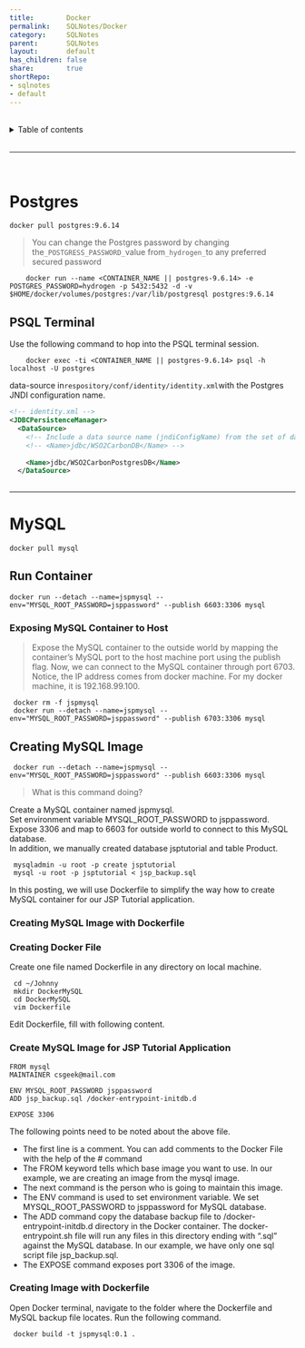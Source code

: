 ```yaml
---
title:        Docker                
permalink:    SQLNotes/Docker                
category:     SQLNotes                
parent:       SQLNotes                
layout:       default                
has_children: false                
share:        true                
shortRepo:                
- sqlnotes                
- default                
---
```

    
<br/>                
    
<details markdown="block">                      
<summary>                      
Table of contents                      
</summary>                      
{: .text-delta }                      
1. TOC                      
{:toc}                      
</details>                      
    
<br/>                      
    
***                      
    
<br/>               
    
# Postgres    
    
```shell          
docker pull postgres:9.6.14          
```          
    
> You can change the Postgres password by changing the`_POSTGRESS_PASSWORD_`value from`_hydrogen_`to any preferred secured password    
    
		docker run --name <CONTAINER_NAME || postgres-9.6.14> -e POSTGRES_PASSWORD=hydrogen -p 5432:5432 -d -v $HOME/docker/volumes/postgres:/var/lib/postgresql postgres:9.6.14          
    
## PSQL Terminal    
    
Use the following command to hop into the PSQL terminal session.    
    
		docker exec -ti <CONTAINER_NAME || postgres-9.6.14> psql -h localhost -U postgres          
    
data-source in`respository/conf/identity/identity.xml`with the Postgres JNDI configuration name.    
    
```xml          
<!-- identity.xml -->            
<JDBCPersistenceManager>            
  <DataSource>            
    <!-- Include a data source name (jndiConfigName) from the set of datasources defined in master-datasources.xml -->            
    <!-- <Name>jdbc/WSO2CarbonDB</Name> -->            
                
    <Name>jdbc/WSO2CarbonPostgresDB</Name>            
  </DataSource>            
            
```          
    
          
---
    
# MySQL    
    
```shell          
docker pull mysql          
```          
    
## Run Container    
    
```shell          
docker run --detach --name=jspmysql --env="MYSQL_ROOT_PASSWORD=jsppassword" --publish 6603:3306 mysql          
```          
    
### Exposing MySQL Container to Host    
    
> Expose the MySQL container to the outside world by mapping the container’s MySQL port to the host machine port using the publish flag. Now, we can connect to the MySQL container through port 6703.          
> Notice, the IP address comes from docker machine. For my docker machine, it is 192.168.99.100.    
    
```shell          
 docker rm -f jspmysql          
 docker run --detach --name=jspmysql --env="MYSQL_ROOT_PASSWORD=jsppassword" --publish 6703:3306 mysql          
```          
    
## Creating MySQL Image    
    
```shell          
 docker run --detach --name=jspmysql --env="MYSQL_ROOT_PASSWORD=jsppassword" --publish 6603:3306 mysql          
```          
    
> What is this command doing?    
    
Create a MySQL container named jspmysql.          
Set environment variable MYSQL_ROOT_PASSWORD to jsppassword.          
Expose 3306 and map to 6603 for outside world to connect to this MySQL database.          
In addition, we manually created database jsptutorial and table Product.    
    
``` mysqladmin -u root -p create jsptutorial```          
``` mysql -u root -p jsptutorial < jsp_backup.sql```    
    
In this posting, we will use Dockerfile to simplify the way how to create MySQL container for our JSP Tutorial application.    
    
### Creating MySQL Image with Dockerfile    
    
### Creating Docker File    
    
Create one file named Dockerfile in any directory on local machine.    
    
``` cd ~/Johnny```          
``` mkdir DockerMySQL```          
``` cd DockerMySQL```          
``` vim Dockerfile```    
    
Edit Dockerfile, fill with following content.    
    
### Create MySQL Image for JSP Tutorial Application    
    
```          
FROM mysql          
MAINTAINER csgeek@mail.com          
          
ENV MYSQL_ROOT_PASSWORD jsppassword          
ADD jsp_backup.sql /docker-entrypoint-initdb.d          
          
EXPOSE 3306          
```          
    
The following points need to be noted about the above file.    
    
- The first line is a comment. You can add comments to the Docker File with the help of the # command    
- The FROM keyword tells which base image you want to use. In our example, we are creating an image from the mysql image.    
- The next command is the person who is going to maintain this image.    
- The ENV command is used to set environment variable. We set MYSQL_ROOT_PASSWORD to jsppassword for MySQL database.    
- The ADD command copy the database backup file to /docker-entrypoint-initdb.d directory in the Docker container. The docker-entrypoint.sh file will run any files in this directory ending with “.sql”          
  against the MySQL database. In our example, we have only one sql script file jsp_backup.sql.    
- The EXPOSE command exposes port 3306 of the image.    
    
### Creating Image with Dockerfile    
    
Open Docker terminal, navigate to the folder where the Dockerfile and MySQL backup file locates. Run the following command.    
    
``` docker build -t jspmysql:0.1 .```  